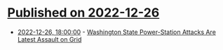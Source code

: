 # [Published on 2022-12-26](index.md)

* [2022-12-26, 18:00:00](https://news.slashdot.org/story/22/12/26/1740237/washington-state-power-station-attacks-are-latest-assault-on-grid?utm_source=rss1.0mainlinkanon&utm_medium=feed) - [Washington State Power-Station Attacks Are Latest Assault on Grid](https://news.slashdot.org/story/22/12/26/1740237/washington-state-power-station-attacks-are-latest-assault-on-grid?utm_source=rss1.0mainlinkanon&utm_medium=feed)
